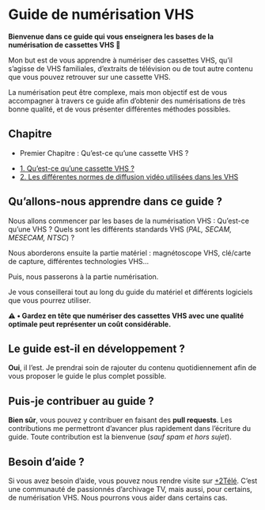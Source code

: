 # Guide de numérisation VHS

**Bienvenue dans ce guide qui vous enseignera les bases de la numérisation de cassettes VHS 👋**

Mon but est de vous apprendre à numériser des cassettes VHS, qu’il s’agisse de VHS familiales, d’extraits de télévision ou de tout autre contenu que vous pouvez retrouver sur une cassette VHS.

La numérisation peut être complexe, mais mon objectif est de vous accompagner à travers ce guide afin d’obtenir des numérisations de très bonne qualité, et de vous présenter différentes méthodes possibles.

## Chapitre

* Premier Chapitre : Qu’est-ce qu’une cassette VHS ?
 - [1. Qu’est-ce qu’une cassette VHS ?](https://github.com/TommyLPB39/Guide-Numerisation-VHS/blob/main/1.%20Qu%27est-ce%20qu%27une%20cassette%20VHS%2FQu%27est-ce%20qu%27une%20cassette%20VHS.md)
 - [2. Les différentes normes de diffusion vidéo utilisées dans les VHS](https://github.com/TommyLPB39/Guide-Numerisation-VHS/blob/main/1.%20Qu%27est-ce%20qu%27une%20cassette%20VHS%2FLes%20diff%C3%A9rentes%20normes%20de%20diffusion%20vid%C3%A9o%20utilis%C3%A9es%20dans%20les%20VHS.md)

## Qu’allons-nous apprendre dans ce guide ?

Nous allons commencer par les bases de la numérisation VHS : Qu’est-ce qu’une VHS ? Quels sont les différents standards VHS (*PAL, SECAM, MESECAM, NTSC*) ?

Nous aborderons ensuite la partie matériel : magnétoscope VHS, clé/carte de capture, différentes technologies VHS...

Puis, nous passerons à la partie numérisation.

Je vous conseillerai tout au long du guide du matériel et différents logiciels que vous pourrez utiliser.

**⚠️ • Gardez en tête que numériser des cassettes VHS avec une qualité optimale peut représenter un coût considérable.**

## Le guide est-il en développement ?

**Oui**, il l’est. Je prendrai soin de rajouter du contenu quotidiennement afin de vous proposer le guide le plus complet possible.

## Puis-je contribuer au guide ?

**Bien sûr**, vous pouvez y contribuer en faisant des **pull requests**. Les contributions me permettront d’avancer plus rapidement dans l’écriture du guide. Toute contribution est la bienvenue (*sauf spam et hors sujet*).

## Besoin d’aide ?

Si vous avez besoin d’aide, vous pouvez nous rendre visite sur [+2Télé](https://plus2tele.com/). C’est une communauté de passionnés d’archivage TV, mais aussi, pour certains, de numérisation VHS. Nous pourrons vous aider dans certains cas.
